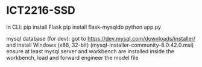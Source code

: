 # ICT2216-SSD

in CLI:
pip install Flask
pip install flask-mysqldb
python app.py

mysql database (for dev):
got to https://dev.mysql.com/downloads/installer/ and install Windows (x86, 32-bit) (mysql-installer-community-8.0.42.0.msi)
ensure at least mysql server and workbench are installed
inside the workbench, load and forward engineer the model file
